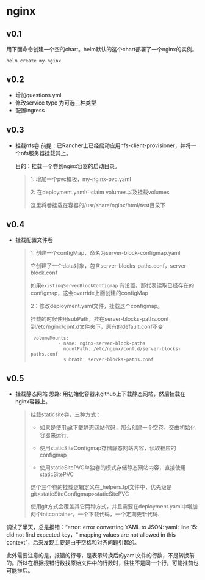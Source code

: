 # nginx
## v0.1
用下面命令创建一个空的chart。helm默认的这个chart部署了一个nginx的实例。
```
helm create my-nginx
```

## v0.2

* 增加questions.yml
* 修改service type 为可选三种类型
* 配置ingress

## v0.3 

* 挂载nfs卷
  前提：已Rancher上已经启动应用nfs-client-provisioner，并将一个nfs服务器挂载其上。

   目的：挂载一个卷到nginx容器的启动目录。

  > 1: 增加一个pvc模板，my-nginx-pvc.yaml
  >
  > 2: 在deployment.yaml中claim volumes以及挂载volumes
  >
  > 这里将卷挂载在容器的/usr/share/nginx/html/test目录下

## v0.4

* 挂载配置文件卷

  > 1: 创建一个configMap，命名为server-block-configmap.yaml
  >
  > 它创建了一个data对象，包含server-blocks-paths.conf，server-block.conf
  >
  > 如果`existingServerBlockConfigmap` 有设置，那代表读取已经存在的configmap，这会override上面创建的configMap
  >
  > 2：修改deployment.yaml文件，挂载这个configmap。
  >
  > 挂载的时候使用subPath，挂在server-blocks-paths.conf到/etc/nginx/conf.d文件夹下，原有的default.conf不变
  >
  > ```
  >  volumeMounts:
  >           - name: nginx-server-block-paths
  >             mountPath: /etc/nginx/conf.d/server-blocks-paths.conf
  >             subPath: server-blocks-paths.conf
  > 
  > ```
  >
  > 

## v0.5

* 挂载静态网站
  思路: 用初始化容器来github上下载静态网站，然后挂载在nginx容器上。

  > 挂载staticsite卷，三种方式：
  >
  > * 如果是使用git下载静态网站代码，那么创建一个空卷，交由初始化容器来运行。
  >
  > * 使用staticSiteConfigmap存储静态网站内容，读取相应的configmap
  >
  > * 使用staticSitePVC单独卷的模式存储静态网站内容，直接使用staticSitePVC
  >
  > 这个三个卷的挂载逻辑定义在_helpers.tpl文件中，优先级是git>staticSiteConfigmap>staticSitePVC
  >
  > 使用git方式会覆盖其它两种方式，并且需要在deployment.yaml中增加两个initcontainer，一个下载代码，一个定期更新代码.
  >
  > 
  >

调试了半天，总是报错：“error: error converting YAML to JSON: yaml: line 15: did not find expected key，“ mapping values are not allowed in this context”，后来发现主要是由于空格和对齐问题引起的。

此外需要注意的是，报错的行号，是表示转换后的yaml文件的行数，不是转换前的。所以在根据报错行数找原始文件中的行数时，往往不是同一个行，可能推前也可能推后。

